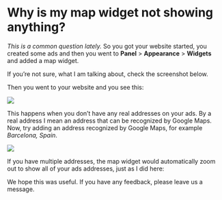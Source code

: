 # Why is my map widget not showing anything?

*This is a common question lately.*
So you got your website started, you created some ads and then you went to  **Panel**  >  **Appearance**  >  **Widgets**  and added a map widget.

If you’re not sure, what I am talking about, check the screenshot below.

Then you went to your website and you see this:

![](https://raw.githubusercontent.com/yclas/guides/master/images/map%20widgetnew.png)

This happens when you don’t have any real addresses on your ads. By a real address I mean an address that can be recognized by Google Maps. Now, try adding an address recognized by Google Maps, for example  _Barcelona, Spain_.

![](https://raw.githubusercontent.comyclas/guides/blob/master/images/map%20widget1.png)

If you have multiple addresses, the map widget would automatically zoom out to show all of your ads addresses, just as I did here:



  
We hope this was useful. If you have any feedback, please leave us a message. 

